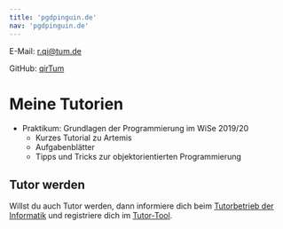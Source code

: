 ```yaml
---
title: 'pgdpinguin.de'
nav: 'pgdpinguin.de'
---
```


E-Mail: r.qi@tum.de

GitHub: [qirTum][github]

# Meine Tutorien

* Praktikum: Grundlagen der Programmierung im WiSe 2019/20
  * Kurzes Tutorial zu Artemis
  * Aufgabenblätter
  * Tipps und Tricks zur objektorientierten Programmierung

## Tutor werden

Willst du auch Tutor werden, dann informiere dich beim [Tutorbetrieb der
Informatik][tutorbetrieb] und registriere dich im [Tutor-Tool][tutortool].

[github]: https://github.com/qirTum
[tutorbetrieb]: https://www.in.tum.de/fuer-studierende/tutorbetrieb-der-fakultaet-fuer-informatik
[tutortool]: https://ddi.in.tum.de/tutor
